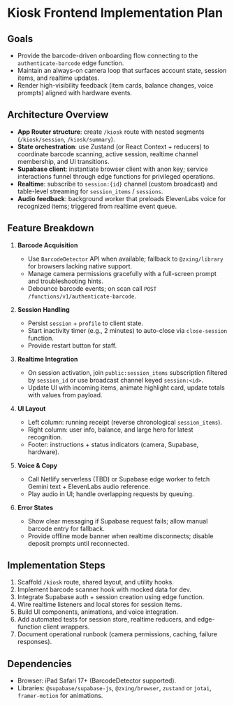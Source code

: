 # Kiosk Frontend Implementation Plan

## Goals
- Provide the barcode-driven onboarding flow connecting to the `authenticate-barcode` edge function.
- Maintain an always-on camera loop that surfaces account state, session items, and realtime updates.
- Render high-visibility feedback (item cards, balance changes, voice prompts) aligned with hardware events.

## Architecture Overview
- **App Router structure**: create `/kiosk` route with nested segments (`/kiosk/session`, `/kiosk/summary`).
- **State orchestration**: use Zustand (or React Context + reducers) to coordinate barcode scanning, active session, realtime channel membership, and UI transitions.
- **Supabase client**: instantiate browser client with anon key; service interactions funnel through edge functions for privileged operations.
- **Realtime**: subscribe to `session:{id}` channel (custom broadcast) and table-level streaming for `session_items` / `sessions`.
- **Audio feedback**: background worker that preloads ElevenLabs voice for recognized items; triggered from realtime event queue.

## Feature Breakdown
1. **Barcode Acquisition**
   - Use `BarcodeDetector` API when available; fallback to `@zxing/library` for browsers lacking native support.
   - Manage camera permissions gracefully with a full-screen prompt and troubleshooting hints.
   - Debounce barcode events; on scan call `POST /functions/v1/authenticate-barcode`.

2. **Session Handling**
   - Persist `session` + `profile` to client state.
   - Start inactivity timer (e.g., 2 minutes) to auto-close via `close-session` function.
   - Provide restart button for staff.

3. **Realtime Integration**
   - On session activation, join `public:session_items` subscription filtered by `session_id` or use broadcast channel keyed `session:<id>`.
   - Update UI with incoming items, animate highlight card, update totals with values from payload.

4. **UI Layout**
   - Left column: running receipt (reverse chronological `session_items`).
   - Right column: user info, balance, and large hero for latest recognition.
   - Footer: instructions + status indicators (camera, Supabase, hardware).

5. **Voice & Copy**
   - Call Netlify serverless (TBD) or Supabase edge worker to fetch Gemini text + ElevenLabs audio reference.
   - Play audio in UI; handle overlapping requests by queuing.

6. **Error States**
   - Show clear messaging if Supabase request fails; allow manual barcode entry for fallback.
   - Provide offline mode banner when realtime disconnects; disable deposit prompts until reconnected.

## Implementation Steps
1. Scaffold `/kiosk` route, shared layout, and utility hooks.
2. Implement barcode scanner hook with mocked data for dev.
3. Integrate Supabase auth + session creation using edge function.
4. Wire realtime listeners and local stores for session items.
5. Build UI components, animations, and voice integration.
6. Add automated tests for session store, realtime reducers, and edge-function client wrappers.
7. Document operational runbook (camera permissions, caching, failure responses).

## Dependencies
- Browser: iPad Safari 17+ (BarcodeDetector supported).
- Libraries: `@supabase/supabase-js`, `@zxing/browser`, `zustand` or `jotai`, `framer-motion` for animations.

